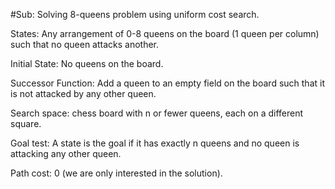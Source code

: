 #Sub: Solving 8-queens problem using uniform cost search.

States: Any arrangement of 0-8 queens on the board (1 queen per column) such that no queen attacks another.  
                                          
Initial State: No queens on the board.

Successor Function: Add a queen to an empty field on the board such that it is not attacked by any other queen.

Search space: chess board with n or fewer queens, each on a different square.

Goal test: A state is the goal if it has exactly n queens and no queen is attacking any other queen.

Path cost: 0 (we are only interested in the solution).


